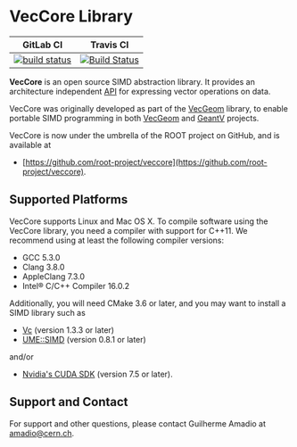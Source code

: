 # VecCore Library

|**GitLab CI**|**Travis CI**|
|-------------|-------------|
|[![build status](https://gitlab.cern.ch/VecGeom/VecCore/badges/master/build.svg)](https://gitlab.cern.ch/VecGeom/VecCore/commits/master)|[![Build Status](https://travis-ci.org/root-project/veccore.svg?branch=master)](https://travis-ci.org/root-project/veccore)|

**VecCore** is an open source SIMD abstraction library. It provides an
architecture independent [API](doc/API.md) for expressing vector operations on
data.

VecCore was originally developed as part of the
[VecGeom](https://gitlab.cern.ch/VecGeom/VecGeom) library, to enable portable
SIMD programming in both [VecGeom](https://gitlab.cern.ch/VecGeom/VecGeom) and
[GeantV](https://geant.cern.ch) projects.

VecCore is now under the umbrella of the ROOT project on GitHub, and is available at
 - [https://github.com/root-project/veccore](https://github.com/root-project/veccore).

## Supported Platforms

VecCore supports Linux and Mac OS X. To compile software using the VecCore
library, you need a compiler with support for C++11. We recommend using at least
the following compiler versions:

 - GCC 5.3.0
 - Clang 3.8.0
 - AppleClang 7.3.0
 - Intel® C/C++ Compiler 16.0.2

Additionally, you will need CMake 3.6 or later, and you may want to install
a SIMD library such as

 - [Vc](https://github.com/VcDevel/Vc) (version 1.3.3 or later)
 - [UME::SIMD](https://github.com/edanor/umesimd) (version 0.8.1 or later)

and/or

 - [Nvidia's CUDA SDK](http://developer.nvidia.com/cuda) (version 7.5 or later).

## Support and Contact

For support and other questions, please contact Guilherme Amadio at <amadio@cern.ch>.

